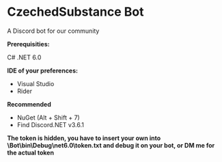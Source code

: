 # CzechedSubstance Bot

A Discord bot for our community

**Prerequisities:**

C# .NET 6.0

**IDE of your preferences:**
 - Visual Studio
 - Rider

**Recommended**
 - NuGet (Alt + Shift + 7)
 - Find Discord.NET v3.6.1

**The token is hidden, you have to insert your own into \Bot\bin\Debug\net6.0\token.txt and debug it on your bot, or DM me for the actual token**
